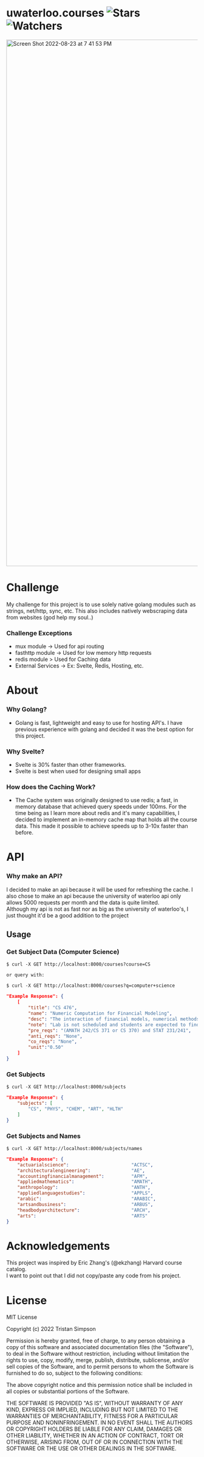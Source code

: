 # uwaterloo.courses ![Stars](https://img.shields.io/github/stars/realTristan/uwaterloo.courses?color=brightgreen) ![Watchers](https://img.shields.io/github/watchers/realTristan/uwaterloo.courses?label=Watchers)
<img width="1383" alt="Screen Shot 2022-08-23 at 7 41 53 PM" src="https://user-images.githubusercontent.com/75189508/186290354-a5ed2710-f1a5-43c8-ae19-c0252d874fa3.png">


# Challenge
My challenge for this project is to use solely native golang modules such as
strings, net/http, sync, etc. This also includes natively webscraping
data from websites (god help my soul..)

<h3> Challenge Exceptions </h3>

- mux module -> Used for api routing
- fasthttp module -> Used for low memory http requests
- redis module > Used for Caching data
- External Services -> Ex: Svelte, Redis, Hosting, etc.

# About
<h3>Why Golang?</h3>

- Golang is fast, lightweight and easy to use for hosting API's. I have previous experience with golang and decided it was the best option for this project.

<h3>Why Svelte?</h3>

- Svelte is 30% faster than other frameworks.
- Svelte is best when used for designing small apps

<h3>How does the Caching Work?</h3>

- The Cache system was originally designed to use redis; a fast, in memory database that achieved query speeds under 100ms. For the time being as I learn more about redis and it's many capabilities, I decided to implement an in-memory cache map that holds all the course data. This made it possible to achieve speeds up to 3-10x faster than before.

# API
<h3>Why make an API?</h3>
I decided to make an api because it will be used for refreshing the cache.
I also chose to make an api because the university of waterloo
api only allows 5000 requests per month and the data is quite limited.
<br>
Although my api is not as fast nor as big as the university of waterloo's,
I just thought it'd be a good addition to the project

<h2>Usage</h2>

<h3>Get Subject Data (Computer Science)</h3>

```
$ curl -X GET http://localhost:8000/courses?course=CS

or query with:

$ curl -X GET http://localhost:8000/courses?q=computer+science
```

```json
"Example Response": {
    [
        "title": "CS 476",
        "name": "Numeric Computation for Financial Modeling",
        "desc": "The interaction of financial models, numerical methods, and computing environments. Basic  computational aspects of option pricing and hedging. Numerical methods for stochastic differential equations, strong and weak convergence. Generating correlated random numbers. Time-stepping methods. Finite difference methods for the Black-Scholes equation. Discretization, stability, convergence. Methods for portfolio optimization, effect of data errors on portfolio weights. ",
        "note": "Lab is not scheduled and students are expected to find time in open hours to complete their work. Students who receive a good grade in CS 335 may contact the instructor of CS 476 to seek admission without the formal prerequisites. Offered: W]",
        "pre_reqs": "(AMATH 242/CS 371 or CS 370) and STAT 231/241",
        "anti_reqs": "None",
        "co_reqs": "None",
        "unit":"0.50"
    ]
}
```

<h3>Get Subjects</h3>

```
$ curl -X GET http://localhost:8000/subjects
```

```json
"Example Response": {
    "subjects": [
        "CS", "PHYS", "CHEM", "ART", "HLTH"
    ]
}
```

<h3>Get Subjects and Names</h3>

```
$ curl -X GET http://localhost:8000/subjects/names
```

```json
"Example Response": {
    "actuarialscience":                       "ACTSC",
	"architecturalengineering":               "AE",
	"accountingfinancialmanagement":          "AFM",
	"appliedmathematics":                     "AMATH",
	"anthropology":                           "ANTH",
	"appliedlanguagestudies":                 "APPLS",
	"arabic":                                 "ARABIC",
	"artsandbusiness":                        "ARBUS",
	"headbodyarchitecture":                   "ARCH",
	"arts":                                   "ARTS"
}

```

# Acknowledgements
This project was inspired by Eric Zhang's (@ekzhang) Harvard course catalog. 
<br>
I want to point out that I did not copy/paste any code from his project.

# License
MIT License

Copyright (c) 2022 Tristan Simpson

Permission is hereby granted, free of charge, to any person obtaining a copy
of this software and associated documentation files (the "Software"), to deal
in the Software without restriction, including without limitation the rights
to use, copy, modify, merge, publish, distribute, sublicense, and/or sell
copies of the Software, and to permit persons to whom the Software is
furnished to do so, subject to the following conditions:

The above copyright notice and this permission notice shall be included in all
copies or substantial portions of the Software.

THE SOFTWARE IS PROVIDED "AS IS", WITHOUT WARRANTY OF ANY KIND, EXPRESS OR
IMPLIED, INCLUDING BUT NOT LIMITED TO THE WARRANTIES OF MERCHANTABILITY,
FITNESS FOR A PARTICULAR PURPOSE AND NONINFRINGEMENT. IN NO EVENT SHALL THE
AUTHORS OR COPYRIGHT HOLDERS BE LIABLE FOR ANY CLAIM, DAMAGES OR OTHER
LIABILITY, WHETHER IN AN ACTION OF CONTRACT, TORT OR OTHERWISE, ARISING FROM,
OUT OF OR IN CONNECTION WITH THE SOFTWARE OR THE USE OR OTHER DEALINGS IN THE
SOFTWARE.

